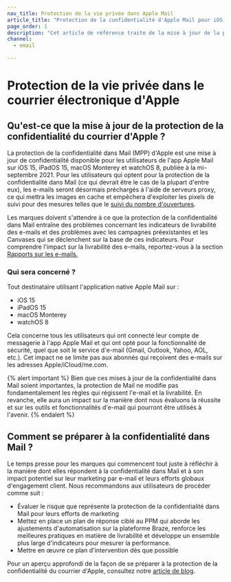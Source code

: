 ```yaml
---
nav_title: Protection de la vie privée dans Apple Mail
article_title: "Protection de la confidentialité d'Apple Mail pour iOS 15"
page_order: 1
description: "Cet article de référence traite de la mise à jour de la protection de la confidentialité d'Apple Mail, des personnes concernées par cette mise à jour et des prochaines étapes pour se préparer à cette fonctionnalité."
channel:
  - email

---
```


# Protection de la vie privée dans le courrier électronique d'Apple

## Qu'est-ce que la mise à jour de la protection de la confidentialité du courrier d'Apple ?

La protection de la confidentialité dans Mail (MPP) d'Apple est une mise à jour de confidentialité disponible pour les utilisateurs de l'app Apple Mail sur iOS 15, iPadOS 15, macOS Monterey et watchOS 8, publiée à la mi-septembre 2021. Pour les utilisateurs qui optent pour la protection de la confidentialité dans Mail (ce qui devrait être le cas de la plupart d'entre eux), les e-mails seront désormais préchargés à l'aide de serveurs proxy, ce qui mettra les images en cache et empêchera d'exploiter les pixels de suivi pour des mesures telles que le [suivi du nombre d'ouvertures]({{site.baseurl}}/user_guide/administrative/app_settings/email_settings/#changing-location-of-tracking-pixel). 

Les marques doivent s'attendre à ce que la protection de la confidentialité dans Mail entraîne des problèmes concernant les indicateurs de livrabilité des e-mails et des problèmes avec les campagnes préexistantes et les Canvases qui se déclenchent sur la base de ces indicateurs. Pour comprendre l'impact sur la livrabilité des e-mails, reportez-vous à la section [Rapports sur les e-mails.]({{site.baseurl}}/user_guide/message_building_by_channel/email/reporting_and_analytics/email_reporting/)

### Qui sera concerné ?

Tout destinataire utilisant l'application native Apple Mail sur :

- iOS 15
- iPadOS 15
- macOS Monterey
- watchOS 8

Cela concerne tous les utilisateurs qui ont connecté leur compte de messagerie à l'app Apple Mail et qui ont opté pour la fonctionnalité de sécurité, quel que soit le service d'e-mail (Gmail, Outlook, Yahoo, AOL, etc.). Cet impact ne se limite pas aux abonnés qui reçoivent des e-mails sur les adresses Apple/iCloud/me.com.

{% alert important %}
Bien que ces mises à jour de la confidentialité dans Mail soient importantes, la protection de Mail ne modifie pas fondamentalement les règles qui régissent l'e-mail et la livrabilité. En revanche, elle aura un impact sur la manière dont nous évaluons la réussite et sur les outils et fonctionnalités d'e-mail qui pourront être utilisés à l'avenir.
{% endalert %} 

## Comment se préparer à la confidentialité dans Mail ?

Le temps presse pour les marques qui commencent tout juste à réfléchir à la manière dont elles répondent à la confidentialité dans Mail et à son impact potentiel sur leur marketing par e-mail et leurs efforts globaux d'engagement client. Nous recommandons aux utilisateurs de procéder comme suit :

- Évaluer le risque que représente la protection de la confidentialité dans Mail pour leurs efforts de marketing
- Mettez en place un plan de réponse ciblé au PPM qui aborde les ajustements d'automatisation sur la plateforme Braze, renforce les meilleures pratiques en matière de livrabilité et développe un ensemble plus large d'indicateurs pour mesurer la performance.
- Mettre en œuvre ce plan d'intervention dès que possible

Pour un aperçu approfondi de la façon de se préparer à la protection de la confidentialité du courrier d'Apple, consultez notre [article de blog](https://www.braze.com/resources/articles/apple-mail-privacy-protection-how-to-prepare). 
